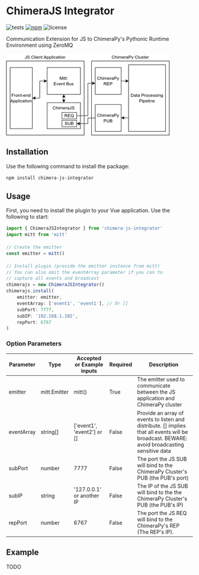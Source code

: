 # ChimeraJS Integrator

![tests](https://img.shields.io/github/actions/workflow/status/oele-isis-vanderbilt/ChimeraJS/test.yml)
[![npm](https://img.shields.io/npm/v/chimera-js-integrator)](https://npmjs.com/package/chimera-js-integrator)
![license](https://img.shields.io/github/license/oele-isis-vanderbilt/ChimeraJS)

Communication Extension for JS to ChimeraPy's Pythonic Runtime Environment using ZeroMQ

![Architecture Diagram](./docs/_static/ChimeraJS.drawio.png)

## Installation

Use the following command to install the package:

```bash
npm install chimera-js-integrator
```

## Usage

First, you need to install the plugin to your Vue application. Use the following to start:

```js
import { ChimeraJSIntegrator } from 'chimera-js-integrator'
import mitt from 'mitt'

// Create the emitter
const emitter = mitt()

// Install plugin (provide the emitter instance from mitt)
// You can also omit the eventArray parameter if you can to
// capture all events and broadcast
chimerajs = new ChimeraJSIntegrator()
chimerajs.install(
    emitter: emitter,
    eventArray: ['event1', 'event1'], // Or []
    subPort: 7777,
    subIP: '192.168.1.102',
    repPort: 6767
)

```

### Option Parameters

| Parameter  | Type         | Accepted or Example inputs | Required | Description                                                                                                                                  |
|------------|--------------|----------------------------|----------|----------------------------------------------------------------------------------------------------------------------------------------------|
| emitter    | mitt.Emitter | mitt()                     | True     | The emitter used to communicate between the JS application and ChimeraPy cluster                                                             |
| eventArray | string[]     | ['event1', 'event2'] or [] | False    | Provide an array of events to listen and distribute. [] implies that all events will be broadcast. BEWARE: avoid broadcasting sensitive data |
| subPort    | number       | 7777                       | False    | The port the JS SUB will bind to the ChimeraPy Cluster's PUB (the PUB's port)                                                                |
| subIP      | string       | '127.0.0.1' or another IP  | False    | The IP of the JS SUB will bind to the the ChimeraPy Cluster's PUB (the PUB's IP)                                                             |
| repPort    | number       | 6767                       | False    | The port the JS REQ will bind to the ChimeraPy's REP (The REP's IP).                                                                                |

## Example

TODO
